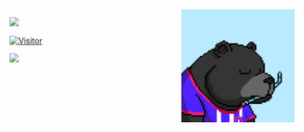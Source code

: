 <img align="right" alt="avatar" width="200" src="1222.png"> 

 ![](https://img.shields.io/badge/Security%20Analyst-Pentester%20%2F%20Dev-blue)

<table class="center">

[![Visitor](https://visitor-badge.laobi.icu/badge?page_id=kwainsane)](#)


<img align="left" src="https://github-readme-stats.vercel.app/api?username=kwainsane&theme=blue-green">

